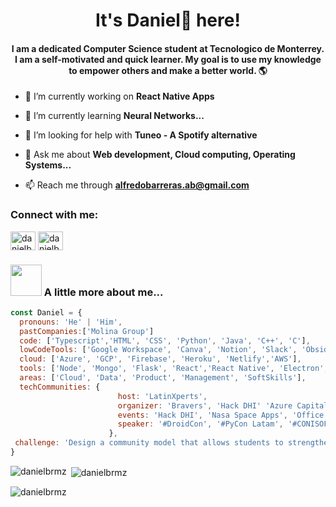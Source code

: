 <h1 align="center">It's Daniel🗿 here!</h1>
<h4 align="center">I am a dedicated Computer Science student at Tecnologico de Monterrey. I am a self-motivated and quick learner. My goal is to use my knowledge to empower others and make a better world. 🌎</h4>

- 🔭 I’m currently working on **React Native Apps**

- 🌱 I’m currently learning **Neural Networks...**

- 🤝 I’m looking for help with **Tuneo - A Spotify alternative**

- 💬 Ask me about **Web development, Cloud computing, Operating Systems...**

- 📫 Reach me through **alfredobarreras.ab@gmail.com**

<h3 align="left">Connect with me:</h3>
<p align="left">
<a href="https://linkedin.com/in/danielbrmz" target="blank"><img align="center" src="https://raw.githubusercontent.com/rahuldkjain/github-profile-readme-generator/master/src/images/icons/Social/linked-in-alt.svg" alt="danielbrmz" height="30" width="40" /></a>
<a href="https://www.leetcode.com/danielbrmz" target="blank"><img align="center" src="https://raw.githubusercontent.com/rahuldkjain/github-profile-readme-generator/master/src/images/icons/Social/leet-code.svg" alt="danielbrmz" height="30" width="40" /></a>
</p>

### <img src="https://i.pinimg.com/originals/27/b2/16/27b216fa373d75906c2b8b51661d8b13.gif" width="50"> A little more about me...  

```javascript
const Daniel = {
  pronouns: 'He' | 'Him',
  pastCompanies:['Molina Group']
  code: ['Typescript','HTML', 'CSS', 'Python', 'Java', 'C++', 'C'],
  lowCodeTools: ['Google Workspace', 'Canva', 'Notion', 'Slack', 'Obsidian'],
  cloud: ['Azure', 'GCP', 'Firebase', 'Heroku', 'Netlify','AWS'],
  tools: ['Node', 'Mongo', 'Flask', 'React','React Native', 'Electron','Nextjs','Nestjs', 'Embedded Systems'],
  areas: ['Cloud', 'Data', 'Product', 'Management', 'SoftSkills'],
  techCommunities: {
                        host: 'LatinXperts',
                        organizer: 'Bravers', 'Hack DHI' 'Azure Capital', 'Hackathon Innovaccion Virtual',
                        events: 'Hack DHI', 'Nasa Space Apps', 'Office 365 Capital', 'LHD Tec León', 'and many collabs',
                        speaker: '#DroidCon', '#PyCon Latam', '#CONISOFT', '#OctogatosConf','#Streamyard Level Up Summit','#CODIGOFEST',
                      },
 challenge: 'Design a community model that allows students to strengthen their professional profile in a creative, safe and collaborative environment.'
}
```

<p><img align="left" src="https://github-readme-stats.vercel.app/api/top-langs?username=danielbrmz&show_icons=true&locale=en&layout=compact" alt="danielbrmz" /></p>

<p>&nbsp;<img align="center" src="https://github-readme-stats.vercel.app/api?username=danielbrmz&show_icons=true&locale=en" alt="danielbrmz" /></p>

<p><img align="center" src="https://github-readme-streak-stats.herokuapp.com/?user=danielbrmz&" alt="danielbrmz" /></p>
